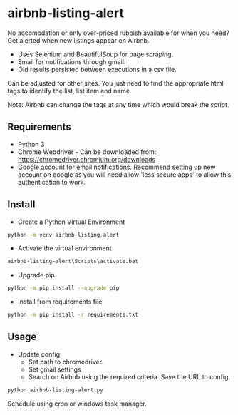 # airbnb-listing-alert
No accomodation or only over-priced rubbish available for when you need?
Get alerted when new listings appear on Airbnb.

- Uses Selenium and BeautifulSoup for page scraping.
- Email for notifications through gmail.
- Old results persisted between executions in a csv file.

Can be adjusted for other sites. You just need to find the appropriate html tags to identify the list, list item and name.

Note: Airbnb can change the tags at any time which would break the script.

## Requirements
* Python 3
* Chrome Webdriver - Can be downloaded from: https://chromedriver.chromium.org/downloads
* Google account for email notifications. Recommend setting up new account on google as you will need allow 'less secure apps' to allow this authentication to work. 

## Install
* Create a Python Virtual Environment
```bash
python -m venv airbnb-listing-alert
```
* Activate the virtual environment
```bash
airbnb-listing-alert\Scripts\activate.bat
```
* Upgrade pip
```bash
python -m pip install --upgrade pip
```
* Install from requirements file
```bash
python -m pip install -r requirements.txt
```

## Usage
- Update config
    - Set path to chromedriver.
    - Set gmail settings
    - Search on Airbnb using the required criteria. Save the URL to config.

```bash
python airbnb-listing-alert.py
```

Schedule using cron or windows task manager.
